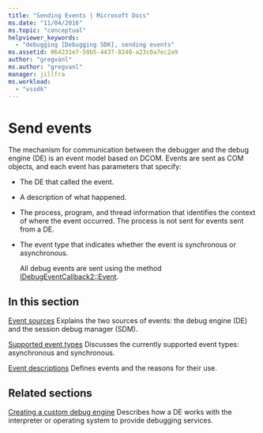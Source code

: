 ```yaml
---
title: "Sending Events | Microsoft Docs"
ms.date: "11/04/2016"
ms.topic: "conceptual"
helpviewer_keywords:
  - "debugging [Debugging SDK], sending events"
ms.assetid: 064231e7-59b5-4437-8240-a23c0a7ec2a9
author: "gregvanl"
ms.author: "gregvanl"
manager: jillfra
ms.workload:
  - "vssdk"
---
```

# Send events
The mechanism for communication between the debugger and the debug engine (DE) is an event model based on DCOM. Events are sent as COM objects, and each event has parameters that specify:

- The DE that called the event.

- A description of what happened.

- The process, program, and thread information that identifies the context of where the event occurred. The process is not sent for events sent from a DE.

- The event type that indicates whether the event is synchronous or asynchronous.

  All debug events are sent using the method [IDebugEventCallback2::Event](../../extensibility/debugger/reference/idebugeventcallback2-event.md).

## In this section
 [Event sources](../../extensibility/debugger/event-sources-visual-studio-sdk.md)
 Explains the two sources of events: the debug engine (DE) and the session debug manager (SDM).

 [Supported event types](../../extensibility/debugger/supported-event-types.md)
 Discusses the currently supported event types: asynchronous and synchronous.

 [Event descriptions](../../extensibility/debugger/event-descriptions.md)
 Defines events and the reasons for their use.

## Related sections
 [Creating a custom debug engine](../../extensibility/debugger/creating-a-custom-debug-engine.md)
 Describes how a DE works with the interpreter or operating system to provide debugging services.
